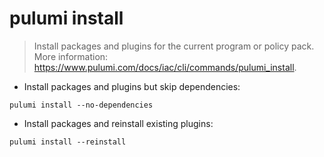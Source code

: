 # pulumi install

> Install packages and plugins for the current program or policy pack.
> More information: <https://www.pulumi.com/docs/iac/cli/commands/pulumi_install>.

- Install packages and plugins but skip dependencies:

`pulumi install --no-dependencies`

- Install packages and reinstall existing plugins:

`pulumi install --reinstall`
